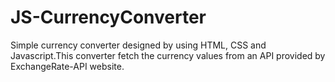 # JS-CurrencyConverter
Simple currency converter designed by using HTML, CSS and Javascript.This converter fetch the currency values from an API provided by ExchangeRate-API website.
